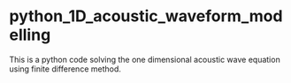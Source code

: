 # python_1D_acoustic_waveform_modelling
This is a python code solving the one dimensional acoustic wave equation using finite difference method.
